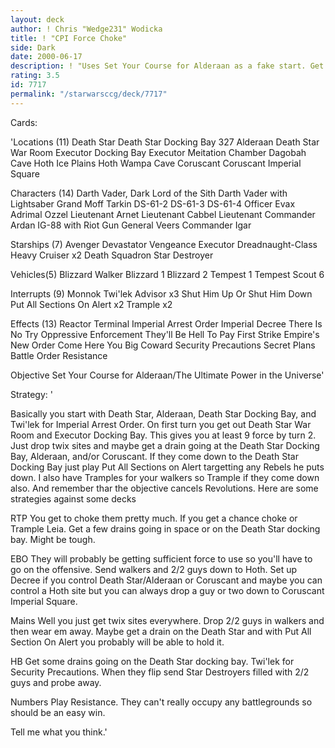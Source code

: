 ```yaml
---
layout: deck
author: ! Chris "Wedge231" Wodicka
title: ! "CPI Force Choke"
side: Dark
date: 2000-06-17
description: ! "Uses Set Your Course for Alderaan as a fake start. Get your activation up and beatdown on them."
rating: 3.5
id: 7717
permalink: "/starwarsccg/deck/7717"
---
```

Cards: 

'Locations (11)
Death Star
Death Star Docking Bay 327
Alderaan
Death Star War Room
Executor Docking Bay
Executor Meitation Chamber
Dagobah Cave
Hoth Ice Plains
Hoth Wampa Cave
Coruscant
Coruscant Imperial Square

Characters (14)
Darth Vader, Dark Lord of the Sith
Darth Vader with Lightsaber
Grand Moff Tarkin
DS-61-2
DS-61-3
DS-61-4
Officer Evax
Adrimal Ozzel
Lieutenant Arnet
Lieutenant Cabbel
Lieutenant Commander Ardan
IG-88 with Riot Gun
General Veers
Commander Igar

Starships (7)
Avenger
Devastator
Vengeance
Executor
Dreadnaught-Class Heavy Cruiser x2
Death Squadron Star Destroyer

Vehicles(5)
Blizzard Walker
Blizzard 1
Blizzard 2
Tempest 1
Tempest Scout 6

Interrupts (9)
Monnok
Twi'lek Advisor x3
Shut Him Up Or Shut Him Down
Put All Sections On Alert x2
Trample x2

Effects (13)
Reactor Terminal
Imperial Arrest Order
Imperial Decree
There Is No Try
Oppressive Enforcement
They'll Be Hell To Pay
First Strike
Empire's New Order
Come Here You Big Coward
Security Precautions
Secret Plans
Battle Order
Resistance

Objective
Set Your Course for Alderaan/The Ultimate Power in the Universe'

Strategy: '

Basically you start with Death Star, Alderaan, Death Star Docking Bay, and Twi'lek for Imperial Arrest Order. On first turn you get out Death Star War Room and Executor Docking Bay. This gives you at least 9 force by turn 2. Just drop twix sites and maybe get a drain going at the Death Star Docking Bay, Alderaan, and/or Coruscant. If they come down to the Death Star Docking Bay just play Put All Sections on Alert targetting any Rebels he puts down. I also have Tramples for your walkers so Trample if they come down also. And remember thar the objective cancels Revolutions. Here are some strategies against some decks

RTP You get to choke them pretty much. If you get a chance choke or Trample Leia. Get a few drains going in space or on the Death Star docking bay. Might be tough.

EBO They will probably be getting sufficient force to use so you'll have to go on the offensive. Send walkers and 2/2 guys down to Hoth. Set up Decree if you control Death Star/Alderaan or Coruscant and maybe you can control a Hoth site but you can always drop a guy or two down to Coruscant Imperial Square.

Mains Well you just get twix sites everywhere. Drop 2/2 guys in walkers and then wear em away. Maybe get a drain on the Death Star and with Put All Section On Alert you probably will be able to hold it.

HB Get some drains going on the Death Star docking bay. Twi'lek for Security Precautions. When they flip send Star Destroyers filled with 2/2 guys and probe away.

Numbers Play Resistance. They can't really occupy any battlegrounds so should be an easy win.

Tell me what you think.'
